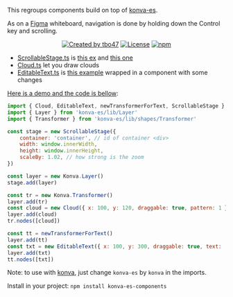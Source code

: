 This regroups components build on top of [konva-es](https://www.npmjs.com/package/konva-es).

As on a [Figma](figma.com) whiteboard, navigation is done by holding down the Control key and scrolling.

<p align="center">
<a href="https://tbo47.github.io/" ><img src="https://img.shields.io/badge/created_by-tbo47-blue.svg" alt="Created by tbo47"></a>
<a href="https://opensource.org/licenses/MIT" rel="nofollow"><img src="https://img.shields.io/badge/License-MIT-blue.svg" alt="License"></a>
<a href="https://www.npmjs.com/package/konva-es-components" rel="nofollow"><img src="https://img.shields.io/npm/dw/konva-es-components.svg" alt="npm"></a>
</p>

-   [ScrollableStage.ts](src/ScrollableStage.ts) is [this ex](https://konvajs.org/docs/sandbox/Zooming_Relative_To_Pointer.html) and [this one](https://konvajs.org/docs/sandbox/Multi-touch_Scale_Stage.html)
-   [Cloud.ts](src/Cloud.ts) let you draw clouds
-   [EditableText.ts](src/EditableText.ts) is [this example](https://konvajs.org/docs/sandbox/Editable_Text.html) wrapped in a component with some changes

[Here is a demo and the code is bellow](https://command-and-control.cloud/#/demo):

```javascript
import { Cloud, EditableText, newTransformerForText, ScrollableStage } from 'konva-es-components'
import { Layer } from 'konva-es/lib/Layer'
import { Transformer } from 'konva-es/lib/shapes/Transformer'

const stage = new ScrollableStage({
    container: 'container', // id of container <div>
    width: window.innerWidth,
    height: window.innerHeight,
    scaleBy: 1.02, // how strong is the zoom
})

const layer = new Konva.Layer()
stage.add(layer)

const tr = new Konva.Transformer()
layer.add(tr)
const cloud = new Cloud({ x: 100, y: 120, draggable: true, pattern: 1 })
layer.add(cloud)
tr.nodes([cloud])

const tt = newTransformerForText()
layer.add(tt)
const txt = new EditableText({ x: 100, y: 300, draggable: true, text: 'Example', transformer: tt })
layer.add(txt)
tt.nodes([txt])
```

Note: to use with [konva](https://www.npmjs.com/package/konva), just change `konva-es` by `konva` in the imports.

Install in your project: `npm install konva-es-components`
